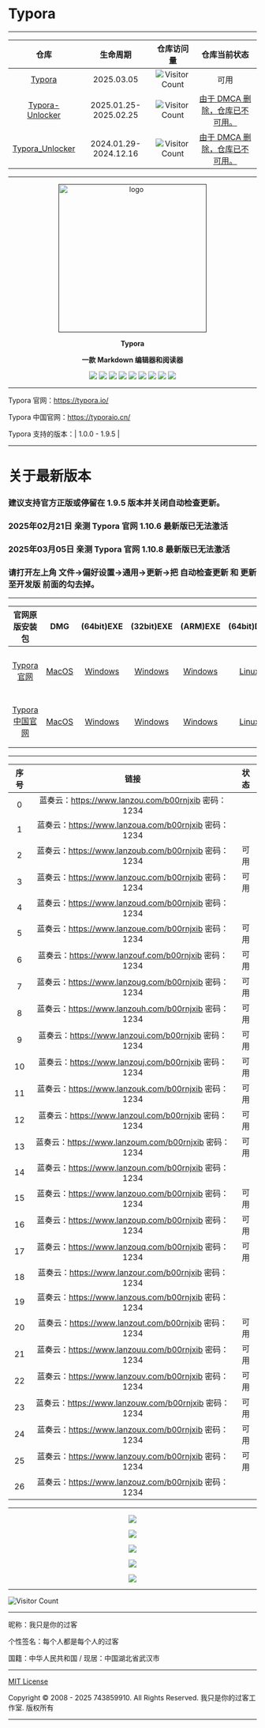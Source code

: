 # Typora

---

|      仓库       | 生命周期 |                        仓库访问量                        | 仓库当前状态 |
| :-------------: | :--------------------: | :----------------------------------------------------------: | :-------------: |
| [Typora](https://github.com/743859910/Typora) |   2025.03.05   | ![Visitor Count](https://profile-counter.glitch.me/{Typora}/count.svg) | 可用 |
| [Typora-Unlocker](https://github.com/743859910/Typora-Unlocker) | 2025.01.25-2025.02.25 | ![Visitor Count](https://profile-counter.glitch.me/{Typora-Unlocker}/count.svg) | [由于 DMCA 删除，仓库已不可用。](https://github.com/github/dmca/blob/master/2025/02/2025-02-25-typora.md) |
| [Typora_Unlocker](https://github.com/743859910/Typora_Unlocker) | 2024.01.29-2024.12.16 | ![Visitor Count](https://profile-counter.glitch.me/{Typora_Unlocker}/count.svg) | [由于 DMCA 删除，仓库已不可用。](https://github.com/github/dmca/blob/master/2024/12/2024-12-16-typora.md) |

---

<p align="center"><a href=""><img src="https://typoraio.cn/img/favicon-128.png" alt="logo" width="300" /></a></p>
<p align="center"><b>Typora</b></p>
<p align="center"><b>一款 Markdown 编辑器和阅读器</b></p>
<p align="center">
<a href="https://github.com/743859910/Typora/stars"><img src="https://img.shields.io/github/stars/743859910/Typora?color=yellow"></a>
<a href="https://github.com/743859910/Typora/forks"><img src="https://img.shields.io/github/forks/743859910/Typora?color=Yellow"></a>
<a href="https://github.com/743859910/Typora/issues"><img src="https://img.shields.io/github/issues/743859910/Typora?color=Yellow"></a>
<a href="https://github.com/743859910/Typora/languages/code-size"><img src="https://img.shields.io/github/languages/code-size/743859910/Typora?color=Yellow"></a>
<a href="https://github.com/743859910/Typora/license"><img src="https://img.shields.io/github/license/743859910/Typora?color=Yellow"></a>
<a href="https://github.com/743859910/Typora/releases"><img src="https://img.shields.io/github/release/743859910/Typora?color=Yellow"></a>
<a href="https://github.com/743859910/Typora/discussions"><img src="https://img.shields.io/github/discussions/743859910/Typora?color=Yellow"></a>
<a href="https://github.com/743859910/Typora/watchers"><img src="https://img.shields.io/github/watchers/743859910/Typora?color=Yellow"></a>
<a href="https://github.com/743859910/followers"><img src="https://img.shields.io/github/followers/743859910?color=Yellow"></a><br>
</p>

---

Typora 官网：https://typora.io/

Typora 中国官网：https://typoraio.cn/

Typora 支持的版本：| 1.0.0 - 1.9.5 | 

---

# 关于最新版本

### 建议支持官方正版或停留在 1.9.5 版本并关闭自动检查更新。

### 2025年02月21日 亲测 Typora 官网 1.10.6 最新版已无法激活

### 2025年03月05日 亲测 Typora 官网 1.10.8 最新版已无法激活

### 请打开左上角 文件→偏好设置→通用→更新→把 自动检查更新 和 更新至开发版 前面的勾去掉。

---

| 官网原版安装包 | DMG | (64bit)EXE | (32bit)EXE | (ARM)EXE | (64bit)DEB | (64bit)TAR | (ARM)DEB | (ARM)TAR | all |
| :-------------------: | :-------: | :---------------: | :---------------: | :-------------: | :-------------: | :-------------: | :-----------: | :-----------: | :-------------------: |
| [Typora 官网](https://typora.io/) | [MacOS](https://download.typora.io/mac/Typora-1.9.4.dmg) | [Windows](https://download.typora.io/windows/typora-setup-x64-1.9.5.exe) | [Windows](https://download.typora.io/windows/typora-setup-ia32-1.9.5.exe) | [Windows](https://download.typora.io/windows/typora-setup-arm64-1.9.5.exe) | [Linux](https://download.typora.io/linux/typora_1.9.3_amd64.deb) | [Linux](https://download.typora.io/linux/Typora-linux-x64-1.9.3.tar.gz) | [Linux](https://download.typora.io/linux/typora_1.9.3_arm64.deb) | [Linux](https://download.typora.io/linux/Typora-linux-arm64-1.9.3.tar.gz) | [历史版本](https://typora.io/releases/all) |
| [Typora 中国官网](https://typoraio.cn/) | [MacOS](https://download2.typoraio.cn/mac/Typora-1.9.4.dmg) | [Windows](https://download2.typoraio.cn/windows/typora-setup-x64-1.9.5.exe) | [Windows](https://download2.typoraio.cn/windows/typora-setup-ia32-1.9.5.exe) | [Windows](https://download2.typoraio.cn/windows/typora-setup-arm64-1.9.5.exe) | [Linux](https://download2.typoraio.cn/linux/typora_1.9.3_amd64.deb) | [Linux](https://download2.typoraio.cn/linux/Typora-linux-x64-1.9.3.tar.gz) | [Linux](https://download2.typoraio.cn/linux/typora_1.9.3_arm64.deb) | [Linux](https://download2.typoraio.cn/linux/Typora-linux-arm64-1.9.3.tar.gz) | [历史版本](https://typoraio.cn/releases/all) |

---

| 序号 |               链接                | 状态 |
| :--: | :------------------------------: | :--: |
| 0  | 蓝奏云：https://www.lanzou.com/b00rnjxib 密码：1234 |      |
| 1  | 蓝奏云：https://www.lanzoua.com/b00rnjxib 密码：1234 |      |
| 2  | 蓝奏云：https://www.lanzoub.com/b00rnjxib 密码：1234 | 可用 |
| 3  | 蓝奏云：https://www.lanzouc.com/b00rnjxib 密码：1234 | 可用 |
| 4  | 蓝奏云：https://www.lanzoud.com/b00rnjxib 密码：1234 |     |
| 5  | 蓝奏云：https://www.lanzoue.com/b00rnjxib 密码：1234 | 可用 |
| 6  | 蓝奏云：https://www.lanzouf.com/b00rnjxib 密码：1234 | 可用 |
| 7  | 蓝奏云：https://www.lanzoug.com/b00rnjxib 密码：1234 | 可用 |
| 8  | 蓝奏云：https://www.lanzouh.com/b00rnjxib 密码：1234 | 可用 |
| 9  | 蓝奏云：https://www.lanzoui.com/b00rnjxib 密码：1234 | 可用 |
| 10 | 蓝奏云：https://www.lanzouj.com/b00rnjxib 密码：1234 | 可用 |
| 11 | 蓝奏云：https://www.lanzouk.com/b00rnjxib 密码：1234 | 可用 |
| 12 | 蓝奏云：https://www.lanzoul.com/b00rnjxib 密码：1234 | 可用 |
| 13 | 蓝奏云：https://www.lanzoum.com/b00rnjxib 密码：1234 | 可用 |
| 14 | 蓝奏云：https://www.lanzoun.com/b00rnjxib 密码：1234 |     |
| 15 | 蓝奏云：https://www.lanzouo.com/b00rnjxib 密码：1234 | 可用 |
| 16 | 蓝奏云：https://www.lanzoup.com/b00rnjxib 密码：1234 | 可用 |
| 17 | 蓝奏云：https://www.lanzouq.com/b00rnjxib 密码：1234 | 可用 |
| 18 | 蓝奏云：https://www.lanzour.com/b00rnjxib 密码：1234 |     |
| 19 | 蓝奏云：https://www.lanzous.com/b00rnjxib 密码：1234 |     |
| 20 | 蓝奏云：https://www.lanzout.com/b00rnjxib 密码：1234 | 可用 |
| 21 | 蓝奏云：https://www.lanzouu.com/b00rnjxib 密码：1234 | 可用 |
| 22 | 蓝奏云：https://www.lanzouv.com/b00rnjxib 密码：1234 | 可用 |
| 23 | 蓝奏云：https://www.lanzouw.com/b00rnjxib 密码：1234 | 可用 |
| 24 | 蓝奏云：https://www.lanzoux.com/b00rnjxib 密码：1234 | 可用 |
| 25 | 蓝奏云：https://www.lanzouy.com/b00rnjxib 密码：1234 | 可用 |
| 26 | 蓝奏云：https://www.lanzouz.com/b00rnjxib 密码：1234 |     |

---

<p align="center">
  <img src="https://hub.tcpmini.news/https://raw.githubusercontent.com/743859910/Typora/master/img/1.webp">
</p>

<p align="center">
  <img src="https://hub.tcpmini.news/https://raw.githubusercontent.com/743859910/Typora/master/img/2.webp">
</p>

<p align="center">
  <img src="https://hub.tcpmini.news/https://raw.githubusercontent.com/743859910/Typora/master/img/3.webp">
</p>

<p align="center">
  <img src="https://hub.tcpmini.news/https://raw.githubusercontent.com/743859910/Typora/master/img/4.webp">
</p>

<p align="center">
  <img src="https://hub.tcpmini.news/https://raw.githubusercontent.com/743859910/Typora/master/img/5.webp">
</p>

---

![Visitor Count](https://profile-counter.glitch.me/{Typora}/count.svg)

---

昵称：我只是你的过客

个性签名：每个人都是每个人的过客

国籍：中华人民共和国 / 现居：中国湖北省武汉市

---

[MIT License](https://github.com/743859910/Typora/blob/master/LICENSE)

Copyright © 2008 - 2025 743859910. All Rights Reserved. 我只是你的过客工作室. 版权所有

---
